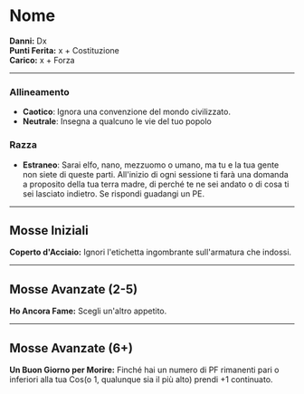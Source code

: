 # Nome

**Danni:** Dx  
**Punti Ferita:** x + Costituzione  
**Carico:** x + Forza

<hr>

### **Allineamento**
- **Caotico**: Ignora una convenzione del mondo civilizzato.
- **Neutrale**: Insegna a qualcuno le vie del tuo popolo

### **Razza**
- **Estraneo**: Sarai elfo, nano, mezzuomo o umano, ma tu e la tua gente non siete di queste parti. All'inizio di ogni sessione ti farà una domanda a proposito della tua terra madre, di perché te ne sei andato o di cosa ti sei lasciato indietro. Se rispondi guadangi un PE.

<hr>

## Mosse Iniziali

**Coperto d'Acciaio:**
Ignori l'etichetta ingombrante sull'armatura che indossi.

<hr>

## Mosse Avanzate (2-5)
**Ho Ancora Fame:**
Scegli un'altro appetito.

<hr>

## Mosse Avanzate (6+)

**Un Buon Giorno per Morire:**
Finché hai un numero di PF rimanenti pari o inferiori alla tua Cos(o 1, qualunque sia il più alto) prendi +1 continuato.